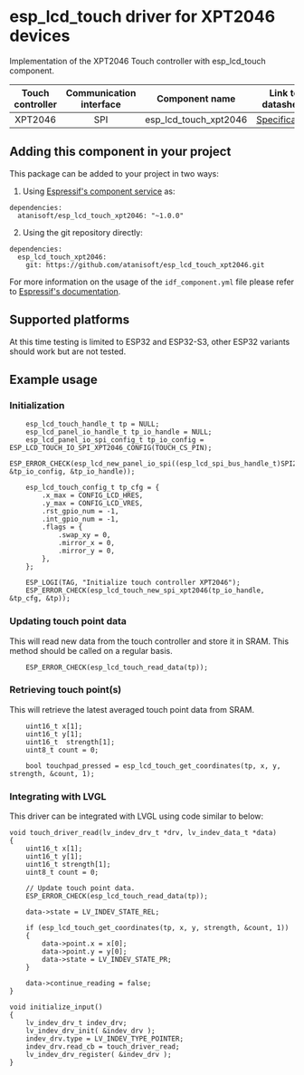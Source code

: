 # esp_lcd_touch driver for XPT2046 devices

Implementation of the XPT2046 Touch controller with esp_lcd_touch component. 

| Touch controller | Communication interface | Component name | Link to datasheet |
| :------------: | :---------------------: | :------------: | :---------------: |
| XPT2046        | SPI                     | esp_lcd_touch_xpt2046     | [Specification](https://focuslcds.com/content/ILI9488.pdf) |

## Adding this component in your project

This package can be added to your project in two ways:

1. Using [Espressif's component service](https://components.espressif.com/) as:
```
dependencies:
  atanisoft/esp_lcd_touch_xpt2046: "~1.0.0"
```

2. Using the git repository directly:

```
dependencies:
  esp_lcd_touch_xpt2046:
    git: https://github.com/atanisoft/esp_lcd_touch_xpt2046.git
```

For more information on the usage of the `idf_component.yml` file please refer to [Espressif's documentation](https://docs.espressif.com/projects/esp-idf/en/latest/esp32/api-guides/tools/idf-component-manager.html).

## Supported platforms

At this time testing is limited to ESP32 and ESP32-S3, other ESP32 variants should work but are not tested.

## Example usage

### Initialization

```
    esp_lcd_touch_handle_t tp = NULL;
    esp_lcd_panel_io_handle_t tp_io_handle = NULL;
    esp_lcd_panel_io_spi_config_t tp_io_config = ESP_LCD_TOUCH_IO_SPI_XPT2046_CONFIG(TOUCH_CS_PIN);
    ESP_ERROR_CHECK(esp_lcd_new_panel_io_spi((esp_lcd_spi_bus_handle_t)SPI2_HOST, &tp_io_config, &tp_io_handle));

    esp_lcd_touch_config_t tp_cfg = {
        .x_max = CONFIG_LCD_HRES,
        .y_max = CONFIG_LCD_VRES,
        .rst_gpio_num = -1,
        .int_gpio_num = -1,
        .flags = {
            .swap_xy = 0,
            .mirror_x = 0,
            .mirror_y = 0,
        },
    };

    ESP_LOGI(TAG, "Initialize touch controller XPT2046");
    ESP_ERROR_CHECK(esp_lcd_touch_new_spi_xpt2046(tp_io_handle, &tp_cfg, &tp));
```

### Updating touch point data

This will read new data from the touch controller and store it in SRAM. This method
should be called on a regular basis.

```
    ESP_ERROR_CHECK(esp_lcd_touch_read_data(tp));
```

### Retrieving touch point(s)

This will retrieve the latest averaged touch point data from SRAM.

```
    uint16_t x[1];
    uint16_t y[1];
    uint16_t  strength[1];
    uint8_t count = 0;

    bool touchpad_pressed = esp_lcd_touch_get_coordinates(tp, x, y, strength, &count, 1);
```

### Integrating with LVGL

This driver can be integrated with LVGL using code similar to below:

```
void touch_driver_read(lv_indev_drv_t *drv, lv_indev_data_t *data)
{
    uint16_t x[1];
    uint16_t y[1];
    uint16_t strength[1];
    uint8_t count = 0;

    // Update touch point data.
    ESP_ERROR_CHECK(esp_lcd_touch_read_data(tp));

    data->state = LV_INDEV_STATE_REL;

    if (esp_lcd_touch_get_coordinates(tp, x, y, strength, &count, 1))
    {
        data->point.x = x[0];
        data->point.y = y[0];
        data->state = LV_INDEV_STATE_PR;
    }

    data->continue_reading = false;
}

void initialize_input()
{
    lv_indev_drv_t indev_drv;
    lv_indev_drv_init( &indev_drv );
    indev_drv.type = LV_INDEV_TYPE_POINTER;
    indev_drv.read_cb = touch_driver_read;
    lv_indev_drv_register( &indev_drv );
}

```